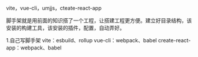vite，vue-cli，umjjs，cteate-react-app

脚手架就是用前面的知识搭了一个工程，让搭建工程更方便。建立好目录结构，该安装的构建工具，该安装的插件，配置，自动弄好。

1.自己写脚手架
vite：esbuild、rollup
vue-cli：webpack、babel
create-react-app：webpack、babel

